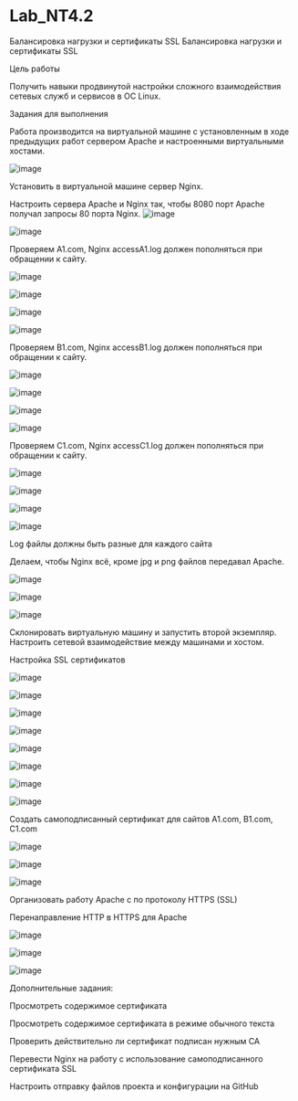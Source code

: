 # Lab_NT4.2
Балансировка нагрузки и сертификаты SSL 
Балансировка нагрузки и сертификаты SSL 

Цель работы 

Получить навыки продвинутой настройки сложного взаимодействия сетевых служб и сервисов в ОС Linux. 

Задания для выполнения 

Работа производится на виртуальной машине с установленным в ходе предыдущих работ сервером Apache и настроенными виртуальными хостами. 

![image](https://user-images.githubusercontent.com/92590831/145872071-17ab48bb-d7ad-45e2-959d-b998cf5b027d.png)

Установить в виртуальной машине сервер Nginx. 

Настроить сервера Apache и Nginx так, чтобы 8080 порт Apache получал запросы 80 порта Nginx. 
![image](https://user-images.githubusercontent.com/92590831/145872348-8a585ea2-8d07-48a1-92c7-a49795bebf4c.png)

![image](https://user-images.githubusercontent.com/92590831/145871288-740ee625-09c6-4fce-b563-82106359e935.png)

Проверяем A1.com, Nginx accessA1.log должен пополняться при обращении к сайту. 

![image](https://user-images.githubusercontent.com/92590831/145871750-6e8c0eb3-0e52-4c6a-a32f-3bbe915c0656.png)

![image](https://user-images.githubusercontent.com/92590831/145872481-47804bca-22a7-42c1-a665-a469e21ff58a.png)

![image](https://user-images.githubusercontent.com/92590831/145872429-a4e20794-7376-4945-bf1e-87fa7ddbdc54.png)

![image](https://user-images.githubusercontent.com/92590831/145872563-34df7ddd-0ba4-4147-bc8d-628ee7e9bb49.png)

Проверяем B1.com, Nginx accessB1.log должен пополняться при обращении к сайту. 

![image](https://user-images.githubusercontent.com/92590831/145871788-c3ac8ff8-b703-406e-9980-7b76ca738d32.png)

![image](https://user-images.githubusercontent.com/92590831/145872655-17ae4b9a-48f9-443d-9c14-189e329eed41.png)

![image](https://user-images.githubusercontent.com/92590831/145872602-ce88ce53-a06c-41c2-80d7-6730430b6bc2.png)

![image](https://user-images.githubusercontent.com/92590831/145872925-9eb7264b-0ab0-4e3a-b7c0-473db687dc8b.png)

Проверяем C1.com, Nginx accessC1.log должен пополняться при обращении к сайту. 

![image](https://user-images.githubusercontent.com/92590831/145871812-7b2427a6-b4f1-44af-a8ae-3bac83e705d4.png)

![image](https://user-images.githubusercontent.com/92590831/145872995-47085198-91d4-483f-ac19-4a12b13919be.png)

![image](https://user-images.githubusercontent.com/92590831/145873020-984b879d-3313-459a-b6d2-f68453a0b8dd.png)

![image](https://user-images.githubusercontent.com/92590831/145873055-a9241ea3-8122-4a72-8cd1-8cb6e59d09aa.png)

Log файлы должны быть разные для каждого сайта 


Делаем, чтобы Nginx всё, кроме jpg и png файлов передавал Apache. 

![image](https://user-images.githubusercontent.com/92590831/145878450-2acf3a12-5606-4e40-952f-ab489424c014.png)


![image](https://user-images.githubusercontent.com/92590831/145878078-f4c43034-d765-4b95-959c-bb867a2cba13.png)

![image](https://user-images.githubusercontent.com/92590831/145878505-e351f25f-187e-4a14-9382-e4b74eeae15e.png)

Склонировать виртуальную машину и запустить второй экземпляр. Настроить сетевой взаимодействие между машинами и хостом. 

 

Настройка SSL сертификатов 

![image](https://user-images.githubusercontent.com/92590831/145878685-2c96a638-42a6-420d-93da-66a45cd79d04.png)

![image](https://user-images.githubusercontent.com/92590831/145878949-da54a3a5-d76f-493d-ae09-229c8cd2cf61.png)

![image](https://user-images.githubusercontent.com/92590831/145879485-68677d98-e012-42ac-bd7c-4e0d7de74afd.png)

![image](https://user-images.githubusercontent.com/92590831/145879638-2e18ee2a-8446-4d29-809e-7e0abb891aca.png)

![image](https://user-images.githubusercontent.com/92590831/145879810-c0e96cc0-e054-48a0-b413-33633d3476bb.png)

![image](https://user-images.githubusercontent.com/92590831/145879972-ef4e1cea-a17b-4bc8-b68e-f052a0c89037.png)

![image](https://user-images.githubusercontent.com/92590831/145880006-dbd12375-8b35-42d7-bab1-1a06f24440d9.png)

![image](https://user-images.githubusercontent.com/92590831/145880046-8bfabae2-5094-4a3f-8b66-510c12bd5f11.png)

Создать самоподписанный сертификат для сайтов A1.com, B1.com, C1.com 

![image](https://user-images.githubusercontent.com/92590831/145884298-d2ffb916-3961-4254-9bcd-38d8df92133a.png)

![image](https://user-images.githubusercontent.com/92590831/145888165-3643bbc4-9240-4feb-8eb8-b571dfe71d06.png)

![image](https://user-images.githubusercontent.com/92590831/145888179-dbcc00c3-1f25-4267-9abe-cc180669b1b0.png)


Организовать работу Apache с по протоколу HTTPS (SSL) 

Перенаправление HTTP в HTTPS для Apache 

![image](https://user-images.githubusercontent.com/92590831/145881816-ceebfbea-07a8-4305-bd0e-d38be0a2b51e.png)

![image](https://user-images.githubusercontent.com/92590831/145883839-f20fe15f-3892-43ef-9ec4-b1f169de2afc.png)

![image](https://user-images.githubusercontent.com/92590831/145883856-9291c48d-4ac2-461c-89c0-e7b39502e4b5.png)

 

Дополнительные задания: 


Просмотреть содержимое сертификата 

Просмотреть содержимое сертификата в режиме обычного текста 

Проверить действительно ли сертификат подписан нужным CA 

Перевести Nginx на работу  с использование самоподписанного сертификата SSL 

Настроить отправку файлов проекта и конфигурации на GitHub 

